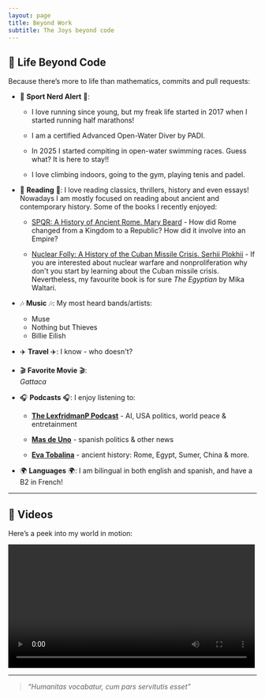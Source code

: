 ```yaml
---
layout: page
title: Beyond Work
subtitle: The Joys beyond code
---
```


## 🎨 Life Beyond Code

Because there’s more to life than mathematics, commits and pull requests:

- 🏃 **Sport Nerd Alert** 🏃:

  - I love running since young, but my freak life started in 2017 when I started running half marathons!

  - I am a certified Advanced Open-Water Diver by PADI.
    
  - In 2025 I started compiting in open-water swimming races. Guess what? It is here to stay!!
    
  - I love climbing indoors, going to the gym, playing tenis and padel.
 
- 📖 **Reading** 📖:
I love reading classics, thrillers, history and even essays! Nowadays I am mostly focused on reading about ancient and contemporary history. Some of the books I recently enjoyed:  

  - [SPQR: A History of Ancient Rome. Mary Beard](https://en.wikipedia.org/wiki/SPQR:_A_History_of_Ancient_Rome) - How did Rome changed from a Kingdom to a Republic? How did it involve into an Empire?
    
  - [Nuclear Folly: A History of the Cuban Missile Crisis. Serhii Plokhii](https://www.huri.harvard.edu/news/nuclear-folly-serhii-plokhiis-latest-book-examines-cuban-missile-crisis) - If you are interested about nuclear warfare and nonproliferation why don't you start by learning about the Cuban missile crisis.
Nevertheless, my favourite book is for sure *The Egyptian* by Mika Waltari.

- 🎶 **Music** 🎶:
My most heard bands/artists:  
  
  - Muse  
  - Nothing but Thieves  
  - Billie Eilish  

- ✈️ **Travel** ✈️:
I know - who doesn't?
  
- 🎬 **Favorite Movie** 🎬:  
*Gattaca*
  
- 🎧 **Podcasts** 🎧: I enjoy listening to:

  - [**The LexfridmanP Podcast**](https://lexfridman.com/podcast/) - AI, USA politics, world peace & entretainment

  - [**Mas de Uno**](https://www.ondacero.es/programas/mas-de-uno/) - spanish politics & other news
  
  - [**Eva Tobalina**](https://open.spotify.com/playlist/37nQKVPW0IjSKOUy58E0om) - ancient history: Rome, Egypt, Sumer, China & more.  
 
- 🌍 **Languages** 🌍: I am bilingual in both english and spanish, and have a B2 in French!

---

## 🎥 Videos

Here’s a peek into my world in motion:

<video width="500" controls>
  <source src="videos/introduction.mp4" type="video/mp4">
  Your browser does not support the video tag.
</video>

---

> *“Humanitas vocabatur, cum pars servitutis esset”*

